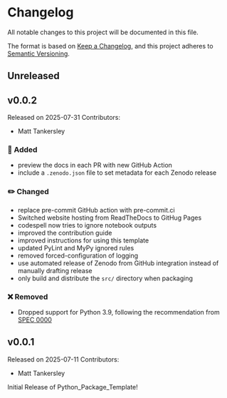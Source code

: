 # Changelog

All notable changes to this project will be documented in this file.

The format is based on [Keep a Changelog](https://keepachangelog.com/en/1.1.0/),
and this project adheres to [Semantic Versioning](https://semver.org/spec/v2.0.0.html).

## Unreleased

<!--
Below is an example for a release

## v0.0.1
Released on 2025-06-04
Contributors:
- author1
- author2

### 🚀 Added
- function `function2` for calculating something important.

### ✏️ Changed
- Changed the lower bounds on the pandas dependency from v1.5 to v1.2.

### ⚠️ Deprecated
- marked `function1` as deprecated, used the new `function2` instead.

### ❌ Removed
- removed the previously deprecated `function0`.

### 🐛 Fixed
- fixed a bug in `function1` which cause some error.

### 🛡️ Security
- removed a password from the code.

-->

## v0.0.2
Released on 2025-07-31
Contributors:
- Matt Tankersley

### 🚀 Added
- preview the docs in each PR with new GitHub Action
- include a `.zenodo.json` file to set metadata for each Zenodo release

### ✏️ Changed
- replace pre-commit GitHub action with pre-commit.ci
- Switched website hosting from ReadTheDocs to GitHug Pages
- codespell now tries to ignore notebook outputs
- improved the contribution guide
- improved instructions for using this template
- updated PyLint and MyPy ignored rules
- removed forced-configuration of logging
- use automated release of Zenodo from GitHub integration instead of manually drafting release
- only build and distribute the `src/` directory when packaging

### ❌ Removed
- Dropped support for Python 3.9, following the recommendation from [SPEC 0000](https://scientific-python.org/specs/spec-0000/)


## v0.0.1
Released on 2025-07-11
Contributors:
- Matt Tankersley

Initial Release of Python_Package_Template!
